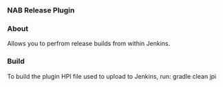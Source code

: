 ### NAB Release Plugin


### About
Allows you to perfrom release builds from within Jenkins.

### Build
To build the plugin HPI file used to upload to Jenkins, run:
gradle clean jpi
